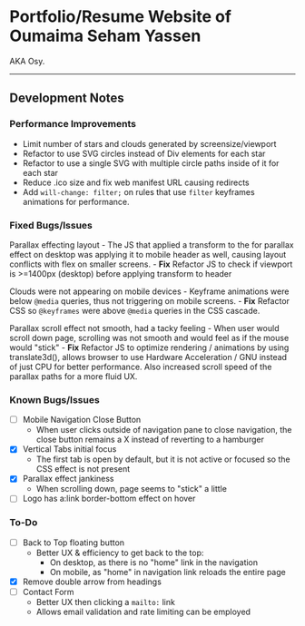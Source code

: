 # Portfolio/Resume Website of Oumaima Seham Yassen
AKA Osy.

--- 
## Development Notes

### Performance Improvements
- Limit number of stars and clouds generated by screensize/viewport
- Refactor to use SVG circles instead of Div elements for each star
- Refactor to use a single SVG with multiple circle paths inside of it for each star
- Reduce .ico size and fix web manifest URL causing redirects
- Add `will-change: filter;` on rules that use `filter` keyframes animations for performance.

### Fixed Bugs/Issues
Parallax effecting layout
	- The JS that applied a transform to the for parallax effect on desktop was applying it to mobile header as well, causing layout conflicts with flex on smaller screens.
	- **Fix** Refactor JS to check if viewport is >=1400px (desktop) before applying transform to header

Clouds were not appearing on mobile devices
	- Keyframe animations were below `@media` queries, thus not triggering on mobile screens. 
	- **Fix** Refactor CSS so `@keyframes` were above `@media` queries in the CSS cascade.

Parallax scroll effect not smooth, had a tacky feeling
	- When user would scroll down page, scrolling was not smooth and would feel as if the mouse would "stick"
    - **Fix** Refactor JS to optimize rendering / animations by using translate3d(), allows browser to use Hardware Acceleration / GNU instead of just CPU for better performance. Also increased scroll speed of the parallax paths for a more fluid UX.

### Known Bugs/Issues
- [ ] Mobile Navigation Close Button
	- When user clicks outside of navigation pane to close navigation, the close button remains a X instead of reverting to a hamburger
- [x] Vertical Tabs initial focus
	- The first tab is open by default, but it is not active or focused so the CSS effect is not present
- [x] Parallax effect jankiness
	- When scrolling down, page seems to "stick" a little 
- [ ] Logo has a:link border-bottom effect on hover

### To-Do
- [ ] Back to Top floating button
	- Better UX & efficiency to get back to the top:
		- On desktop, as there is no "home" link in the navigation
		- On mobile, as "home" in navigation link reloads the entire page
- [x] Remove double arrow from headings
- [ ] Contact Form
	- Better UX then clicking a `mailto:` link
	- Allows email validation and rate limiting can be employed
